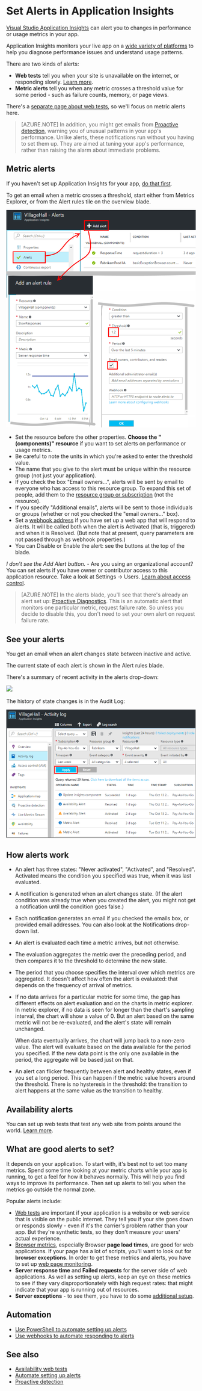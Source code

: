 <properties 
	pageTitle="Set Alerts in Application Insights" 
	description="Get emails about crashes, exceptions, metric changes." 
	services="application-insights" 
    documentationCenter=""
	authors="alancameronwills" 
	manager="douge"/>

<tags 
	ms.service="application-insights" 
	ms.workload="tbd" 
	ms.tgt_pltfrm="ibiza" 
	ms.devlang="na" 
	ms.topic="article" 
	ms.date="06/20/2016" 
	ms.author="awills"/>
 
# Set Alerts in Application Insights

[Visual Studio Application Insights][start] can alert you to changes in performance or usage metrics in your app. 

Application Insights monitors your live app on a [wide variety of platforms][platforms] to help you diagnose performance issues and understand usage patterns.

There are two kinds of alerts:
 
* **Web tests** tell you when your site is unavailable on the internet, or responding slowly. [Learn more][availability].
* **Metric alerts** tell you when any metric crosses a threshold value for some period - such as failure counts, memory, or page views. 

There's a [separate page about web tests][availability], so we'll focus on metric alerts here.

> [AZURE.NOTE] In addition, you might get emails from [Proactive detection](app-insights-proactive-detection.md), warning you of unusual patterns in your app's performance. Unlike alerts, these notifications run without you having to set them up. They are aimed at tuning your app's performance, rather than raising the alarm about immediate problems.

## Metric alerts

If you haven't set up Application Insights for your app, [do that first][start].

To get an email when a metric crosses a threshold, start either from Metrics Explorer, or from the Alert rules tile on the overview blade.

![In the Alert rules blade, choose Add Alert. Set the your app as the resource to measure, provide a name for the alert, and choose a metric.](./media/app-insights-alerts/01-set-metric.png)

* Set the resource before the other properties. **Choose the "(components)" resource** if you want to set alerts on performance or usage metrics.
* Be careful to note the units in which you're asked to enter the threshold value.
* The name that you give to the alert must be unique within the resource group (not just your application).
* If you check the box "Email owners...", alerts will be sent by email to everyone who has access to this resource group. To expand this set of people, add them to the [resource group or subscription](app-insights-resources-roles-access-control.md) (not the resource).
* If you specify "Additional emails", alerts will be sent to those individuals or groups (whether or not you checked the "email owners..." box). 
* Set a [webhook address](../azure-portal/insights-webhooks-alerts.md) if you have set up a web app that will respond to alerts. It will be called both when the alert is Activated (that is, triggered) and when it is Resolved. (But note that at present, query parameters are not passed through as webhook properties.)
* You can Disable or Enable the alert: see the buttons at the top of the blade.

*I don't see the Add Alert button.* - Are you using an organizational account? You can set alerts if you have owner or contributor access to this application resource. Take a look at Settings -> Users. [Learn about access control][roles].

> [AZURE.NOTE] In the alerts blade, you'll see that there's already an alert set up: [Proactive Diagnostics](app-insights-proactive-failure-diagnostics.md). This is an automatic alert that monitors one particular metric, request failure rate. So unless you decide to disable this, you don't need to set your own alert on request failure rate. 

## See your alerts

You get an email when an alert changes state between inactive and active. 

The current state of each alert is shown in the Alert rules blade.

There's a summary of recent activity in the alerts drop-down:

![](./media/app-insights-alerts/010-alert-drop.png)

The history of state changes is in the Audit Log:

![On the Overview blade, click Settings, Audit logs](./media/app-insights-alerts/09-alerts.png)



## How alerts work

* An alert has three states: "Never activated", "Activated", and "Resolved". Activated means the condition you specified was true, when it was last evaluated.

* A notification is generated when an alert changes state. (If the alert condition was already true when you created the alert, you might not get a notification until the condition goes false.)

* Each notification generates an email if you checked the emails box, or provided email addresses. You can also look at the Notifications drop-down list.

* An alert is evaluated each time a metric arrives, but not otherwise.

* The evaluation aggregates the metric over the preceding period, and then compares it to the threshold to determine the new state.

* The period that you choose specifies the interval over which metrics are aggregated. It doesn't affect how often the alert is evaluated: that depends on the frequency of arrival of metrics.

* If no data arrives for a particular metric for some time, the gap has different effects on alert evaluation and on the charts in metric explorer. In metric explorer, if no data is seen for longer than the chart's sampling interval, the chart will show a value of 0. But an alert based on the same metric will not be re-evaluated, and the alert's state will remain unchanged. 

    When data eventually arrives, the chart will jump back to a non-zero value. The alert will evaluate based on the data available for the period you specified. If the new data point is the only one available in the period, the aggregate will be based just on that.

* An alert can flicker frequently between alert and healthy states, even if you set a long period. This can happen if the metric value hovers around the threshold. There is no hysteresis in the threshold: the transition to alert happens at the same value as the transition to healthy.



## Availability alerts

You can set up web tests that test any web site from points around the world. [Learn more][availability].

## What are good alerts to set?

It depends on your application. To start with, it's best not to set too many metrics. Spend some time looking at your metric charts while your app is running, to get a feel for how it behaves normally. This will help you find ways to improve its performance. Then set up alerts to tell you when the metrics go outside the normal zone. 

Popular alerts include:

* [Web tests][availability] are important if your application is a website or web service that is visible on the public internet. They tell you if your site goes down or responds slowly - even if it's the carrier's problem rather than your app. But they're synthetic tests, so they don't measure your users' actual experience.
* [Browser metrics][client], especially Browser **page load times**, are good for web applications. If your page has a lot of scripts, you'll want to look out for **browser exceptions**. In order to get these metrics and alerts, you have to set up [web page monitoring][client].
* **Server response time** and **Failed requests** for the server side of web applications. As well as setting up alerts, keep an eye on these metrics to see if they vary disproportionately with high request rates: that might indicate that your app is running out of resources.
* **Server exceptions** - to see them, you have to do some [additional setup](app-insights-asp-net-exceptions.md).

## Automation

* [Use PowerShell to automate setting up alerts](app-insights-powershell-alerts.md)
* [Use webhooks to automate responding to alerts](../azure-portal/insights-webhooks-alerts.md)

## See also

* [Availability web tests](app-insights-monitor-web-app-availability.md)
* [Automate setting up alerts](app-insights-powershell-alerts.md)
* [Proactive detection](app-insights-proactive-detection.md) 



<!--Link references-->

[availability]: app-insights-monitor-web-app-availability.md
[client]: app-insights-javascript.md
[platforms]: app-insights-platforms.md
[roles]: app-insights-resources-roles-access-control.md
[start]: app-insights-overview.md

 